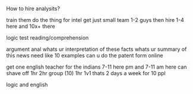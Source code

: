 How to hire analysits?

train them do the thing
for intel
get just small team 1-2 guys
then hire 1-4 here
and 10x+ there

logic test
reading/comprehension

argument anal
whats ur interpretation of these facts
whats ur summary of this news
need like 10 examples
can u do the patent form online

get one english teacher for the indians
7-11 here pm
and 7-11 am here
can shave off 1hr
2hr group (10)
1hr 1v1
thats 2 days a week for 10 ppl

logic and english